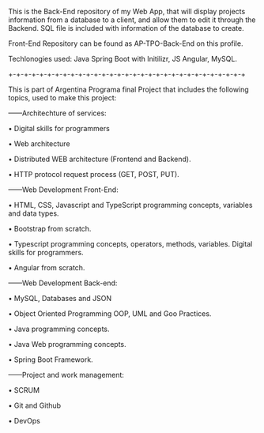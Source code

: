This is the Back-End repository of my Web App, that will display projects information from a database to a client, and allow them to edit it through the Backend.
SQL file is included with information of the database to create.

Front-End Repository can be found as AP-TPO-Back-End on this profile.

Techlonogies used: Java Spring Boot with Initilizr, JS Angular, MySQL.

+-+-+-+-+-+-+-+-+-+-+-+-+-+-+-+-+-+-+-+-+-+-+-+-+-+-+-+-+-+-+

This is part of Argentina Programa final Project that includes the following topics, used to make this project:

——Architechture of services:

• Digital skills for programmers

• Web architecture

• Distributed WEB architecture (Frontend and Backend).

• HTTP protocol request process (GET, POST, PUT).

——Web Development Front-End: 

• HTML, CSS, Javascript and TypeScript programming concepts, variables and data types.

• Bootstrap from scratch.

• Typescript programming concepts, operators, methods, variables. Digital skills for programmers.

• Angular from scratch.

——Web Development Back-end:

• MySQL, Databases and JSON

• Object Oriented Programming OOP, UML and Goo Practices.

• Java programming concepts.

• Java Web programming concepts.

• Spring Boot Framework.

——Project and work management:

• SCRUM

• Git and Github

• DevOps

